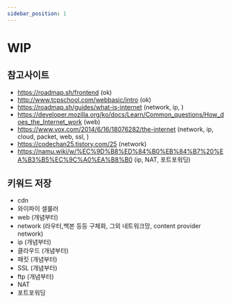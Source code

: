 ```yaml
---
sidebar_position: 1
---
```


# WIP

## 참고사이트

- https://roadmap.sh/frontend (ok)
- http://www.tcpschool.com/webbasic/intro (ok)
- https://roadmap.sh/guides/what-is-internet (network, ip, )
- https://developer.mozilla.org/ko/docs/Learn/Common_questions/How_does_the_Internet_work (web)
- https://www.vox.com/2014/6/16/18076282/the-internet (network, ip, cloud, packet, web, ssl, )
- https://codechan25.tistory.com/25 (network)
- https://namu.wiki/w/%EC%9D%B8%ED%84%B0%EB%84%B7%20%EA%B3%B5%EC%9C%A0%EA%B8%B0 (ip, NAT, 포트포워딩)

## 키워드 저장

- cdn
- 와이파이 셀룰러
- web (개념부터)
- network (라우터,백본 등등 구체화, 그외 네트워크망, content provider network)
- ip (개념부터)
- 클라우드 (개념부터)
- 패킷 (개념부터)
- SSL (개념부터)
- ftp (개념부터)
- NAT
- 포트포워딩
